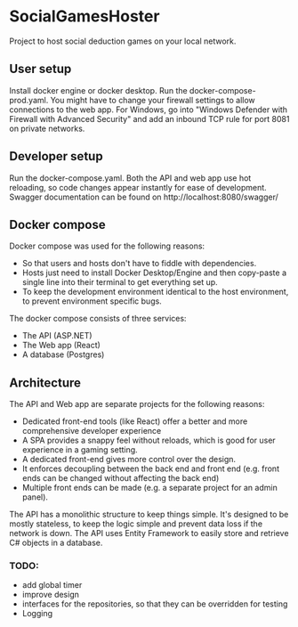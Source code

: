 # SocialGamesHoster
Project to host social deduction games on your local network.

## User setup
Install docker engine or docker desktop.
Run the docker-compose-prod.yaml.
You might have to change your firewall settings to allow connections to the web app.
For Windows, go into "Windows Defender with Firewall with Advanced Security" and add an inbound TCP rule for port 8081 on private networks.

## Developer setup
Run the docker-compose.yaml.
Both the API and web app use hot reloading, so code changes appear instantly for ease of development.
Swagger documentation can be found on http://localhost:8080/swagger/

## Docker compose
Docker compose was used for the following reasons:
- So that users and hosts don't have to fiddle with dependencies.
- Hosts just need to install Docker Desktop/Engine and then copy-paste a single line into their terminal to get everything set up.
- To keep the development environment identical to the host environment, to prevent environment specific bugs.

The docker compose consists of three services:
- The API (ASP.NET)
- The Web app (React)
- A database (Postgres)

## Architecture
The API and Web app are separate projects for the following reasons:
- Dedicated front-end tools (like React) offer a better and more comprehensive developer experience
- A SPA provides a snappy feel without reloads, which is good for user experience in a gaming setting.
- A dedicated front-end gives more control over the design.
- It enforces decoupling between the back end and front end (e.g. front ends can be changed without affecting the back end)
- Multiple front ends can be made (e.g. a separate project for an admin panel).

The API has a monolithic structure to keep things simple. It's designed to be mostly stateless, to keep the logic simple and prevent data loss if the network is down.
The API uses Entity Framework to easily store and retrieve C# objects in a database.

### TODO:
- add global timer
- improve design
- interfaces for the repositories, so that they can be overridden for testing
- Logging
